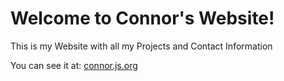 # Welcome to Connor's Website!
This is my Website with all my Projects and Contact Information

You can see it at: [connor.js.org](https://connor.js.org)
